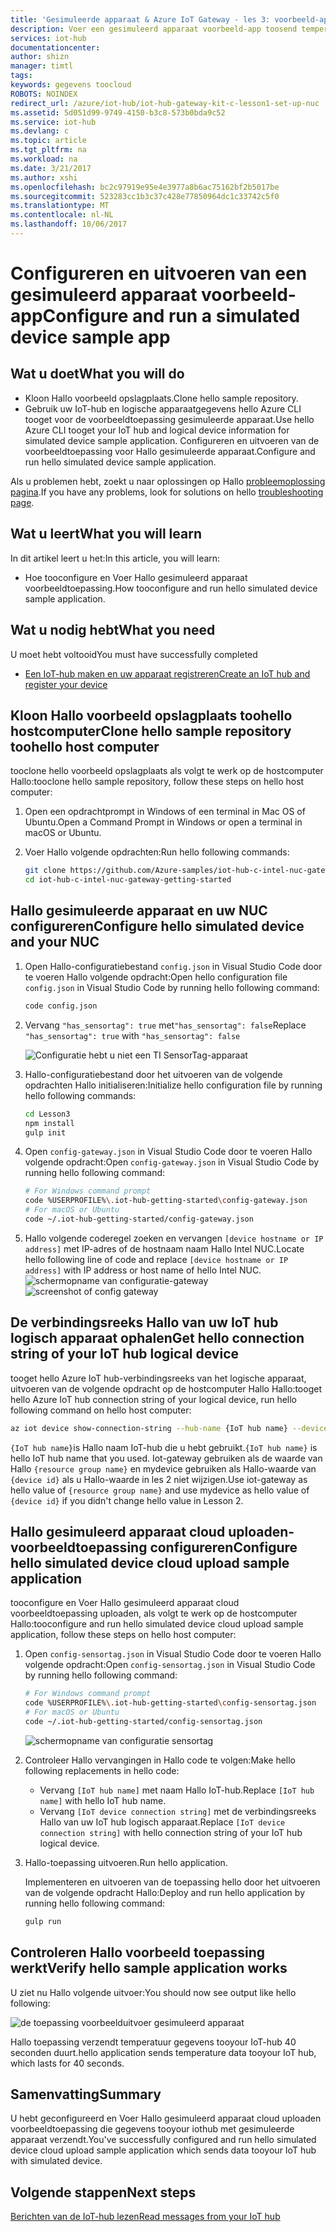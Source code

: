 ```yaml
---
title: 'Gesimuleerde apparaat & Azure IoT Gateway - les 3: voorbeeld-app uitvoeren | Microsoft Docs'
description: Voer een gesimuleerd apparaat voorbeeld-app toosend temperatuur tooyour iothub
services: iot-hub
documentationcenter: 
author: shizn
manager: timtl
tags: 
keywords: gegevens toocloud
ROBOTS: NOINDEX
redirect_url: /azure/iot-hub/iot-hub-gateway-kit-c-lesson1-set-up-nuc
ms.assetid: 5d051d99-9749-4150-b3c8-573b0bda9c52
ms.service: iot-hub
ms.devlang: c
ms.topic: article
ms.tgt_pltfrm: na
ms.workload: na
ms.date: 3/21/2017
ms.author: xshi
ms.openlocfilehash: bc2c97919e95e4e3977a8b6ac75162bf2b5017be
ms.sourcegitcommit: 523283cc1b3c37c428e77850964dc1c33742c5f0
ms.translationtype: MT
ms.contentlocale: nl-NL
ms.lasthandoff: 10/06/2017
---
```

# <a name="configure-and-run-a-simulated-device-sample-app"></a><span data-ttu-id="2ac97-104">Configureren en uitvoeren van een gesimuleerd apparaat voorbeeld-app</span><span class="sxs-lookup"><span data-stu-id="2ac97-104">Configure and run a simulated device sample app</span></span>

## <a name="what-you-will-do"></a><span data-ttu-id="2ac97-105">Wat u doet</span><span class="sxs-lookup"><span data-stu-id="2ac97-105">What you will do</span></span>

- <span data-ttu-id="2ac97-106">Kloon Hallo voorbeeld opslagplaats.</span><span class="sxs-lookup"><span data-stu-id="2ac97-106">Clone hello sample repository.</span></span>
- <span data-ttu-id="2ac97-107">Gebruik uw IoT-hub en logische apparaatgegevens hello Azure CLI tooget voor de voorbeeldtoepassing gesimuleerde apparaat.</span><span class="sxs-lookup"><span data-stu-id="2ac97-107">Use hello Azure CLI tooget your IoT hub and logical device information for simulated device sample application.</span></span> <span data-ttu-id="2ac97-108">Configureren en uitvoeren van de voorbeeldtoepassing voor Hallo gesimuleerde apparaat.</span><span class="sxs-lookup"><span data-stu-id="2ac97-108">Configure and run hello simulated device sample application.</span></span>

<span data-ttu-id="2ac97-109">Als u problemen hebt, zoekt u naar oplossingen op Hallo [probleemoplossing pagina](iot-hub-gateway-kit-c-sim-troubleshooting.md).</span><span class="sxs-lookup"><span data-stu-id="2ac97-109">If you have any problems, look for solutions on hello [troubleshooting page](iot-hub-gateway-kit-c-sim-troubleshooting.md).</span></span>

## <a name="what-you-will-learn"></a><span data-ttu-id="2ac97-110">Wat u leert</span><span class="sxs-lookup"><span data-stu-id="2ac97-110">What you will learn</span></span>

<span data-ttu-id="2ac97-111">In dit artikel leert u het:</span><span class="sxs-lookup"><span data-stu-id="2ac97-111">In this article, you will learn:</span></span>

- <span data-ttu-id="2ac97-112">Hoe tooconfigure en Voer Hallo gesimuleerd apparaat voorbeeldtoepassing.</span><span class="sxs-lookup"><span data-stu-id="2ac97-112">How tooconfigure and run hello simulated device sample application.</span></span>

## <a name="what-you-need"></a><span data-ttu-id="2ac97-113">Wat u nodig hebt</span><span class="sxs-lookup"><span data-stu-id="2ac97-113">What you need</span></span>

<span data-ttu-id="2ac97-114">U moet hebt voltooid</span><span class="sxs-lookup"><span data-stu-id="2ac97-114">You must have successfully completed</span></span>

- [<span data-ttu-id="2ac97-115">Een IoT-hub maken en uw apparaat registreren</span><span class="sxs-lookup"><span data-stu-id="2ac97-115">Create an IoT hub and register your device</span></span>](iot-hub-gateway-kit-c-sim-lesson2-register-device.md)

## <a name="clone-hello-sample-repository-toohello-host-computer"></a><span data-ttu-id="2ac97-116">Kloon Hallo voorbeeld opslagplaats toohello hostcomputer</span><span class="sxs-lookup"><span data-stu-id="2ac97-116">Clone hello sample repository toohello host computer</span></span>

<span data-ttu-id="2ac97-117">tooclone hello voorbeeld opslagplaats als volgt te werk op de hostcomputer Hallo:</span><span class="sxs-lookup"><span data-stu-id="2ac97-117">tooclone hello sample repository, follow these steps on hello host computer:</span></span>

1. <span data-ttu-id="2ac97-118">Open een opdrachtprompt in Windows of een terminal in Mac OS of Ubuntu.</span><span class="sxs-lookup"><span data-stu-id="2ac97-118">Open a Command Prompt in Windows or open a terminal in macOS or Ubuntu.</span></span>
2. <span data-ttu-id="2ac97-119">Voer Hallo volgende opdrachten:</span><span class="sxs-lookup"><span data-stu-id="2ac97-119">Run hello following commands:</span></span>

   ```bash
   git clone https://github.com/Azure-samples/iot-hub-c-intel-nuc-gateway-getting-started
   cd iot-hub-c-intel-nuc-gateway-getting-started
   ```

## <a name="configure-hello-simulated-device-and-your-nuc"></a><span data-ttu-id="2ac97-120">Hallo gesimuleerde apparaat en uw NUC configureren</span><span class="sxs-lookup"><span data-stu-id="2ac97-120">Configure hello simulated device and your NUC</span></span>

1. <span data-ttu-id="2ac97-121">Open Hallo-configuratiebestand `config.json` in Visual Studio Code door te voeren Hallo volgende opdracht:</span><span class="sxs-lookup"><span data-stu-id="2ac97-121">Open hello configuration file `config.json` in Visual Studio Code by running hello following command:</span></span>

   ```bash
   code config.json
   ```

2. <span data-ttu-id="2ac97-122">Vervang `"has_sensortag": true` met`"has_sensortag": false`</span><span class="sxs-lookup"><span data-stu-id="2ac97-122">Replace `"has_sensortag": true` with `"has_sensortag": false`</span></span>

   ![Configuratie hebt u niet een TI SensorTag-apparaat](media/iot-hub-gateway-kit-lessons/lesson3/config_no_sensortag.png)

3. <span data-ttu-id="2ac97-124">Hallo-configuratiebestand door het uitvoeren van de volgende opdrachten Hallo initialiseren:</span><span class="sxs-lookup"><span data-stu-id="2ac97-124">Initialize hello configuration file by running hello following commands:</span></span>

   ```bash
   cd Lesson3
   npm install
   gulp init
   ```

4. <span data-ttu-id="2ac97-125">Open `config-gateway.json` in Visual Studio Code door te voeren Hallo volgende opdracht:</span><span class="sxs-lookup"><span data-stu-id="2ac97-125">Open `config-gateway.json` in Visual Studio Code by running hello following command:</span></span>

   ```bash
   # For Windows command prompt
   code %USERPROFILE%\.iot-hub-getting-started\config-gateway.json
   # For macOS or Ubuntu
   code ~/.iot-hub-getting-started/config-gateway.json
   ```

5. <span data-ttu-id="2ac97-126">Hallo volgende coderegel zoeken en vervangen `[device hostname or IP address]` met IP-adres of de hostnaam naam Hallo Intel NUC.</span><span class="sxs-lookup"><span data-stu-id="2ac97-126">Locate hello following line of code and replace `[device hostname or IP address]` with IP address or host name of hello Intel NUC.</span></span>
   <span data-ttu-id="2ac97-127">![schermopname van configuratie-gateway](media/iot-hub-gateway-kit-lessons/lesson3/config_gateway.png)</span><span class="sxs-lookup"><span data-stu-id="2ac97-127">![screenshot of config gateway](media/iot-hub-gateway-kit-lessons/lesson3/config_gateway.png)</span></span>

## <a name="get-hello-connection-string-of-your-iot-hub-logical-device"></a><span data-ttu-id="2ac97-128">De verbindingsreeks Hallo van uw IoT hub logisch apparaat ophalen</span><span class="sxs-lookup"><span data-stu-id="2ac97-128">Get hello connection string of your IoT hub logical device</span></span>

<span data-ttu-id="2ac97-129">tooget hello Azure IoT hub-verbindingsreeks van het logische apparaat, uitvoeren van de volgende opdracht op de hostcomputer Hallo Hallo:</span><span class="sxs-lookup"><span data-stu-id="2ac97-129">tooget hello Azure IoT hub connection string of your logical device, run hello following command on hello host computer:</span></span>

```bash
az iot device show-connection-string --hub-name {IoT hub name} --device-id mydevice --resource-group iot-gateway
```

<span data-ttu-id="2ac97-130">`{IoT hub name}`is Hallo naam IoT-hub die u hebt gebruikt.</span><span class="sxs-lookup"><span data-stu-id="2ac97-130">`{IoT hub name}` is hello IoT hub name that you used.</span></span> <span data-ttu-id="2ac97-131">Iot-gateway gebruiken als de waarde van Hallo `{resource group name}` en mydevice gebruiken als Hallo-waarde van `{device id}` als u Hallo-waarde in les 2 niet wijzigen.</span><span class="sxs-lookup"><span data-stu-id="2ac97-131">Use iot-gateway as hello value of `{resource group name}` and use mydevice as hello value of `{device id}` if you didn't change hello value in Lesson 2.</span></span>

## <a name="configure-hello-simulated-device-cloud-upload-sample-application"></a><span data-ttu-id="2ac97-132">Hallo gesimuleerd apparaat cloud uploaden-voorbeeldtoepassing configureren</span><span class="sxs-lookup"><span data-stu-id="2ac97-132">Configure hello simulated device cloud upload sample application</span></span>

<span data-ttu-id="2ac97-133">tooconfigure en Voer Hallo gesimuleerd apparaat cloud voorbeeldtoepassing uploaden, als volgt te werk op de hostcomputer Hallo:</span><span class="sxs-lookup"><span data-stu-id="2ac97-133">tooconfigure and run hello simulated device cloud upload sample application, follow these steps on hello host computer:</span></span>

1. <span data-ttu-id="2ac97-134">Open `config-sensortag.json` in Visual Studio Code door te voeren Hallo volgende opdracht:</span><span class="sxs-lookup"><span data-stu-id="2ac97-134">Open `config-sensortag.json` in Visual Studio Code by running hello following command:</span></span>

   ```bash
   # For Windows command prompt
   code %USERPROFILE%\.iot-hub-getting-started\config-sensortag.json
   # For macOS or Ubuntu
   code ~/.iot-hub-getting-started/config-sensortag.json
   ```

   ![schermopname van configuratie sensortag](media/iot-hub-gateway-kit-lessons/lesson3/config_simulated_device.png)

2. <span data-ttu-id="2ac97-136">Controleer Hallo vervangingen in Hallo code te volgen:</span><span class="sxs-lookup"><span data-stu-id="2ac97-136">Make hello following replacements in hello code:</span></span>
   - <span data-ttu-id="2ac97-137">Vervang `[IoT hub name]` met naam Hallo IoT-hub.</span><span class="sxs-lookup"><span data-stu-id="2ac97-137">Replace `[IoT hub name]` with hello IoT hub name.</span></span>
   - <span data-ttu-id="2ac97-138">Vervang `[IoT device connection string]` met de verbindingsreeks Hallo van uw IoT hub logisch apparaat.</span><span class="sxs-lookup"><span data-stu-id="2ac97-138">Replace `[IoT device connection string]` with hello connection string of your IoT hub logical device.</span></span>

3. <span data-ttu-id="2ac97-139">Hallo-toepassing uitvoeren.</span><span class="sxs-lookup"><span data-stu-id="2ac97-139">Run hello application.</span></span>

   <span data-ttu-id="2ac97-140">Implementeren en uitvoeren van de toepassing hello door het uitvoeren van de volgende opdracht Hallo:</span><span class="sxs-lookup"><span data-stu-id="2ac97-140">Deploy and run hello application by running hello following command:</span></span>

   ```bash
   gulp run
   ```

## <a name="verify-hello-sample-application-works"></a><span data-ttu-id="2ac97-141">Controleren Hallo voorbeeld toepassing werkt</span><span class="sxs-lookup"><span data-stu-id="2ac97-141">Verify hello sample application works</span></span>

<span data-ttu-id="2ac97-142">U ziet nu Hallo volgende uitvoer:</span><span class="sxs-lookup"><span data-stu-id="2ac97-142">You should now see output like hello following:</span></span>

![de toepassing voorbeelduitvoer gesimuleerd apparaat](media/iot-hub-gateway-kit-lessons/lesson3/gulp_run_simudev.png)

<span data-ttu-id="2ac97-144">Hallo toepassing verzendt temperatuur gegevens tooyour IoT-hub 40 seconden duurt.</span><span class="sxs-lookup"><span data-stu-id="2ac97-144">hello application sends temperature data tooyour IoT hub, which lasts for 40 seconds.</span></span>

## <a name="summary"></a><span data-ttu-id="2ac97-145">Samenvatting</span><span class="sxs-lookup"><span data-stu-id="2ac97-145">Summary</span></span>

<span data-ttu-id="2ac97-146">U hebt geconfigureerd en Voer Hallo gesimuleerd apparaat cloud uploaden voorbeeldtoepassing die gegevens tooyour iothub met gesimuleerde apparaat verzendt.</span><span class="sxs-lookup"><span data-stu-id="2ac97-146">You've successfully configured and run hello simulated device cloud upload sample application which sends data tooyour IoT hub with simulated device.</span></span>

## <a name="next-steps"></a><span data-ttu-id="2ac97-147">Volgende stappen</span><span class="sxs-lookup"><span data-stu-id="2ac97-147">Next steps</span></span>
[<span data-ttu-id="2ac97-148">Berichten van de IoT-hub lezen</span><span class="sxs-lookup"><span data-stu-id="2ac97-148">Read messages from your IoT hub</span></span>](iot-hub-gateway-kit-c-sim-lesson3-read-messages-from-hub.md)